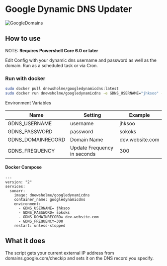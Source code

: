 # Google Dynamic DNS Updater

![GoogleDomains](https://cdn0.tnwcdn.com/wp-content/blogs.dir/1/files/2015/01/google-domains-730x349.png)

## How to use

NOTE: **Requires Powershell Core 6.0 or later**

Edit Config with your dynamic dns username and password as well as the domain.
Run as a scheduled task or via Cron.

### Run with docker

```bash
sudo docker pull dnewsholme/googledynamicdns:latest
sudo docker run dnewsholme/googledynamicdns -e GDNS_USERNAME="jhksoo" -e GDNS_PASSWORD="sokoks" -e GDNS_DOMAINRECORD="dev.website.com" -e GDNS_FREQUENCY="300"
```

Environment Variables

| Name              | Setting                     | Example         |
|-------------------|-----------------------------|-----------------|
| GDNS_USERNAME     | username                    | jhksoo          |
| GDNS_PASSWORD     | password                    | sokoks          |
| GDNS_DOMAINRECORD | Domain Name                 | dev.website.com |
| GDNS_FREQUENCY    | Update Frequency in seconds | 300             |

#### Docker Compose

```docker
---
version: "2"
services:
  sonarr:
    image: dnewsholme/googledynamicdns
    container_name: googledynamicdns
    environment:
      - GDNS_USERNAME= jhksoo
      - GDNS_PASSWORD= sokoks
      - GDNS_DOMAINRECORD= dev.website.com
      - GDNS_FREQUENCY=300
    restart: unless-stopped
```

## What it does

The script gets your current external IP address from domains.google.com/checkip and sets it on the DNS record you specify.
